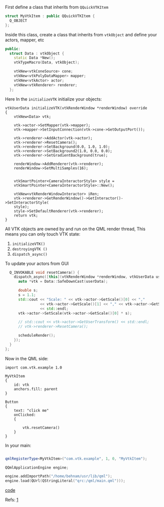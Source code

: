 
First define a class that inherits from `QQuickVTKItem`
```cpp
struct MyVtkItem : public QQuickVTKItem {
  Q_OBJECT
};
```

Inside this class, create a class that inherits from `vtkObject` and define your actors, mapper, etc

```cpp
public:
  struct Data : vtkObject {
    static Data *New();
    vtkTypeMacro(Data, vtkObject);

    vtkNew<vtkConeSource> cone;
    vtkNew<vtkPolyDataMapper> mapper;
    vtkNew<vtkActor> actor;
    vtkNew<vtkRenderer> renderer;
  };
```

Here In the `initializeVTK` initialize your objects:

```
vtkUserData initializeVTK(vtkRenderWindow *renderWindow) override 
{
	vtkNew<Data> vtk;

	vtk->actor->SetMapper(vtk->mapper);
	vtk->mapper->SetInputConnection(vtk->cone->GetOutputPort());

	vtk->renderer->AddActor(vtk->actor);
	vtk->renderer->ResetCamera();
	vtk->renderer->SetBackground(0.0, 1.0, 1.0);
	vtk->renderer->SetBackground2(1.0, 0.0, 0.0);
	vtk->renderer->SetGradientBackground(true);

	renderWindow->AddRenderer(vtk->renderer);
	renderWindow->SetMultiSamples(16);


	vtkSmartPointer<CameraInteractorStyle> style =
	vtkSmartPointer<CameraInteractorStyle>::New();

	vtkNew<vtkRenderWindowInteractor> iRen;
	vtk->renderer->GetRenderWindow()->GetInteractor()->SetInteractorStyle(
	style);
	style->SetDefaultRenderer(vtk->renderer);
	return vtk;
}
```

All VTK objects are owned by and run on the QML render thread, This means you can only touch VTK state:

1. `initializeVTK()`
2. `destroyingVTK ()`
3. `dispatch_async()`

To update your actors from GUI

```cpp
  Q_INVOKABLE void resetCamera() {
    dispatch_async([this](vtkRenderWindow *renderWindow, vtkUserData userData) {
      auto *vtk = Data::SafeDownCast(userData);

      double s;
      s = 1.1;
      std::cout << "Scale: " << vtk->actor->GetScale()[0] << ","
                << vtk->actor->GetScale()[1] << "," << vtk->actor->GetScale()[2]
                << std::endl;
      vtk->actor->SetScale(vtk->actor->GetScale()[0] * s);

      // std::cout << vtk->actor->GetUserTransform() << std::endl;
      // vtk->renderer->ResetCamera();

      scheduleRender();
    });
  }
};
```
Now in the QML side:

```
import com.vtk.example 1.0

MyVtkItem 
{
	id: vtk
	anchors.fill: parent
}

Button
{
	text: "click me"
	onClicked: 
	{

	    vtk.resetCamera()
	}
}    
```

In your main:

```cpp

qmlRegisterType<MyVtkItem>("com.vtk.example", 1, 0, "MyVtkItem");

QQmlApplicationEngine engine;

engine.addImportPath("/home/behnam/usr/lib/qml");
engine.load(QUrl(QStringLiteral("qrc:/qml/main.qml")));
```

[code](../vtk/main.cpp)

Refs: [1](https://vtk.org/doc/nightly/html//classQQuickVTKItem.html#a9538631cf6510414e50e8e7567300e4b)
